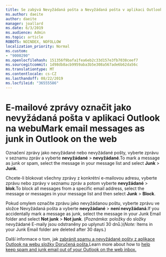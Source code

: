 ```yaml
---
title: Se zabývá Nevyžádaná pošta a Nevyžádaná pošta v aplikaci Outlook na webu
ms.author: daeite
author: daeite
manager: joallard
ms.date: 6/3/2019
ms.audience: Admin
ms.topic: article
ROBOTS: NOINDEX, NOFOLLOW
localization_priority: Normal
ms.custom:
- "9000290"
ms.openlocfilehash: 151356f9bafa1fea6eb2c33d157e3fb7038ceef7
ms.sourcegitcommit: 1d98db8acb9959aba3b5e308a567ade6b62da56c
ms.translationtype: MT
ms.contentlocale: cs-CZ
ms.lasthandoff: 08/22/2019
ms.locfileid: "36555586"
---
```

# <a name="mark-email-messages-as-junk-in-outlook-on-the-web"></a><span data-ttu-id="45472-102">E-mailové zprávy označit jako nevyžádaná pošta v aplikaci Outlook na webu</span><span class="sxs-lookup"><span data-stu-id="45472-102">Mark email messages as junk in Outlook on the web</span></span>

<span data-ttu-id="45472-103">Označení zprávy jako nevyžádané nebo nevyžádané pošty, vyberte zprávu v seznamu zpráv a vyberte **nevyžádané** > **nevyžádané**.</span><span class="sxs-lookup"><span data-stu-id="45472-103">To mark a message as junk or spam, select the message in your message list and select **Junk** > **Junk**.</span></span>

<span data-ttu-id="45472-104">Chcete-li blokovat všechny zprávy z konkrétní e-mailovou adresu, vyberte zprávu nebo zprávy v seznamu zpráv a potom vyberte **nevyžádané** > **blok**.</span><span class="sxs-lookup"><span data-stu-id="45472-104">To block all messages from a specific email address, select the message or messages in your message list and then select **Junk** > **Block**.</span></span>

<span data-ttu-id="45472-105">Pokud omylem označíte zprávu jako nevyžádanou poštu, vyberte zprávu ve složce Nevyžádaná pošta a vyberte **nevyžádané** > **není nevyžádaná**.</span><span class="sxs-lookup"><span data-stu-id="45472-105">If you accidentally mark a message as junk, select the message in your Junk Email folder and select **Not junk** > **Not junk**.</span></span> <span data-ttu-id="45472-106">(*Poznámka:* položky do složky nevyžádané E-maily jsou odstraněny po uplynutí 30 dnů.)</span><span class="sxs-lookup"><span data-stu-id="45472-106">(*Note:* Items in your Junk Email folder are deleted after 30 days.)</span></span>

<span data-ttu-id="45472-107">Další informace o tom, jak [zabránit spamu a nevyžádané pošty z aplikace Outlook na webu složky Doručená pošta.](https://support.office.com/article/db786e79-54e2-40cc-904f-d89d57b7f41d)</span><span class="sxs-lookup"><span data-stu-id="45472-107">Learn more about how to [help keep spam and junk email out of your Outlook on the web inbox.](https://support.office.com/article/db786e79-54e2-40cc-904f-d89d57b7f41d)</span></span>